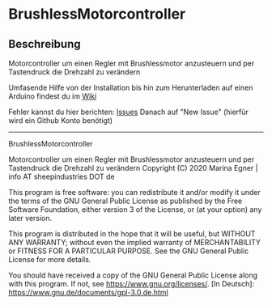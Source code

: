 # BrushlessMotorcontroller
## Beschreibung
Motorcontroller um einen Regler mit Brushlessmotor anzusteuern und per Tastendruck die Drehzahl zu verändern



Umfasende Hilfe von der Installation bis hin zum Herunterladen auf einen Arduino findest du im [Wiki](https://github.com/SheepCreativeSoftware/BrushlessMotorcontroller/wiki)




Fehler kannst du hier berichten: [Issues](https://github.com/SheepCreativeSoftware/BrushlessMotorcontroller/issues)
Danach auf "New Issue"
(hierfür wird ein Github Konto benötigt)

***
BrushlessMotorcontroller

Motorcontroller um einen Regler mit Brushlessmotor anzusteuern und per Tastendruck die Drehzahl zu verändern Copyright (C) 2020 Marina Egner | info AT sheepindustries DOT de

This program is free software: you can redistribute it and/or modify it under the terms of the GNU General Public License as published by the Free Software Foundation, either version 3 of the License, or (at your option) any later version.

This program is distributed in the hope that it will be useful, but WITHOUT ANY WARRANTY; without even the implied warranty of MERCHANTABILITY or FITNESS FOR A PARTICULAR PURPOSE. See the GNU General Public License for more details.

You should have received a copy of the GNU General Public License along with this program. If not, see https://www.gnu.org/licenses/. [In Deutsch]: https://www.gnu.de/documents/gpl-3.0.de.html
